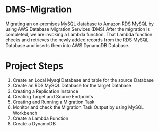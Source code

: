# DMS-Migration

Migrating an on-premises MySQL database to Amazon RDS MySQL by using AWS Database Migration Services (DMS).After the migration is completed, we are invoking a Lambda function. That Lambda function checks and retrieves the newly added records from the RDS MySQL Database and inserts them into AWS DynamoDB Database.

# Project Steps
1. Create an Local Mysql Database and table for the source Database
2. Create an RDS MySQL Database for the target Database
3. Creating a Replication Instance
4. Creating Target and Source Endpoints
5. Creating and Running a Migration Task
6. Monitor and check the Migration Task Output by using MySQL Workbench
7. Create a Lambda Function
8. Create a DynamoDB
